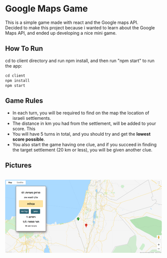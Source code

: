 # Google Maps Game
This is a simple game made with react and the Google maps API. \
Decided to make this project because i wanted to learn about the Google Maps API, and ended up developing a nice mini game.

## How To Run
cd to client directory and run npm install, and then run "npm start" to run the app:
```
cd client
npm install
npm start
```

## Game Rules
- In each turn, you will be required to find on the map the location of israeli settlements.
- The distance in km you had from the settlement, will be added to your score. This
- You will have 5 turns in total, and you should try and get the **lowest score possible**.
- You also start the game having one clue, and if you succeed in finding the target settlement (20 km or less), you will be given another clue.


## Pictures
<br />
<img src="./Pictures/Screenshot 2020-11-10 141222.png" />
